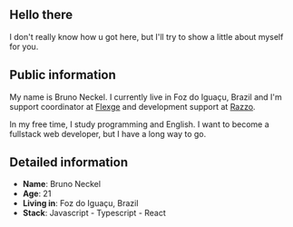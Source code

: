 ## Hello there

I don't really know how u got here, but I'll try to show a little about myself for you.

## Public information

My name is Bruno Neckel. I currently live in Foz do Iguaçu, Brazil and I'm support coordinator at [Flexge](https://flexge.com/) and development support at [Razzo](https://razzo.tech/).

In my free time, I study programming and English. I want to become a fullstack web developer, but I have a long way to go.

## Detailed information

* **Name**: Bruno Neckel
* **Age**: 21
* **Living in**: Foz do Iguaçu, Brazil
* **Stack**: Javascript - Typescript - React
